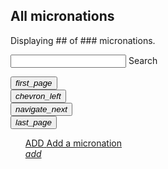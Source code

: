 <section>
  <h1>All micronations</h1>
  <p>Displaying <span id="shownmicronations_count">##</span> of <span id="allmicronations_count">###</span> micronations.</p>
  <form>
    <div class="mdl-textfield mdl-js-textfield mdl-textfield--floating-label">
      <input class="mdl-textfield__input" maxlength="30" type="text" id="search_input">
      <label class="mdl-textfield__label" for="sample3">Search</label>
    </div>
  </form>
</section>

<section class="list">
  <ul id="list__ul" class="list-micronations mdl-list">

  </ul>
</section>

<section id="switchpage">
  <div>
    <div>
      <button id="switchpage_back_full">
        <i class="material-icons">first_page</i>
      </button>
    </div>
    <div>
      <button id="switchpage_back_one">
        <i class="material-icons">chevron_left</i>
      </button>
    </div>
    <div>
      <button id="switchpage_next_one">
        <i class="material-icons">navigate_next</i>
      </button>
    </div>
    <div>
      <button id="switchpage_next_full">
        <i class="material-icons">last_page</i>
      </button>
    </div>
  </div>
</section>

<section id="add_ad">
  <ul class="list">
    <a href="/add" class="listitem">
        <div>
            <span>ADD</span>
            <span>Add a micronation</span>
        </div>
        <div>
        <i class="material-icons">add</i>
        </div>
    </a>  </ul>
</section>